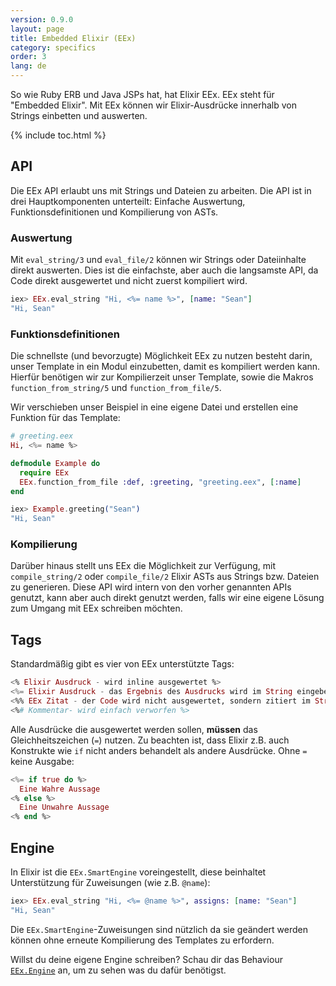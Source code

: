 ```yaml
---
version: 0.9.0
layout: page
title: Embedded Elixir (EEx)
category: specifics
order: 3
lang: de
---
```


So wie Ruby ERB und Java JSPs hat, hat Elixir EEx. EEx steht für "Embedded Elixir". Mit EEx können wir Elixir-Ausdrücke innerhalb von Strings einbetten und auswerten.

{% include toc.html %}

## API

Die EEx API erlaubt uns mit Strings und Dateien zu arbeiten. Die API ist in drei Hauptkomponenten unterteilt: Einfache Auswertung, Funktionsdefinitionen und Kompilierung von ASTs.

### Auswertung

Mit `eval_string/3` und `eval_file/2` können wir Strings oder Dateiinhalte direkt auswerten. Dies ist die einfachste, aber auch die langsamste API, da Code direkt ausgewertet und nicht zuerst kompiliert wird.

```elixir
iex> EEx.eval_string "Hi, <%= name %>", [name: "Sean"]
"Hi, Sean"
```

### Funktionsdefinitionen

Die schnellste (und bevorzugte) Möglichkeit EEx zu nutzen besteht darin, unser Template in ein Modul einzubetten, damit es kompiliert werden kann. Hierfür benötigen wir zur Kompilierzeit unser Template, sowie die Makros `function_from_string/5` und `function_from_file/5`.

Wir verschieben unser Beispiel in eine eigene Datei und erstellen eine Funktion für das Template:

```elixir
# greeting.eex
Hi, <%= name %>

defmodule Example do
  require EEx
  EEx.function_from_file :def, :greeting, "greeting.eex", [:name]
end

iex> Example.greeting("Sean")
"Hi, Sean"
```

### Kompilierung

Darüber hinaus stellt uns EEx die Möglichkeit zur Verfügung, mit `compile_string/2` oder `compile_file/2` Elixir ASTs aus Strings bzw. Dateien zu generieren. Diese API wird intern von den vorher genannten APIs genutzt, kann aber auch direkt genutzt werden, falls wir eine eigene Lösung zum Umgang mit EEx schreiben möchten.


## Tags

Standardmäßig gibt es vier von EEx unterstützte Tags:

```elixir
<% Elixir Ausdruck - wird inline ausgewertet %>
<%= Elixir Ausdruck - das Ergebnis des Ausdrucks wird im String eingebettet %>
<%% EEx Zitat - der Code wird nicht ausgewertet, sondern zitiert im String wiedergegeben %>
<%# Kommentar- wird einfach verworfen %>
```

Alle Ausdrücke die ausgewertet werden sollen, __müssen__ das Gleichheitszeichen (`=`) nutzen. Zu beachten ist, dass Elixir z.B. auch Konstrukte wie `if` nicht anders behandelt als andere Ausdrücke. Ohne `=` keine Ausgabe: 

```elixir
<%= if true do %>
  Eine Wahre Aussage
<% else %>
  Eine Unwahre Aussage
<% end %>
```

## Engine

In Elixir ist die `EEx.SmartEngine` voreingestellt, diese beinhaltet Unterstützung für Zuweisungen (wie z.B. `@name`):

```elixir
iex> EEx.eval_string "Hi, <%= @name %>", assigns: [name: "Sean"]
"Hi, Sean"
```
Die `EEx.SmartEngine`-Zuweisungen sind nützlich da sie geändert werden können ohne erneute Kompilierung des Templates zu erfordern.

Willst du deine eigene Engine schreiben? Schau dir das Behaviour [`EEx.Engine`](https://hexdocs.pm/eex/EEx.Engine.html) an, um zu sehen was du dafür benötigst.
